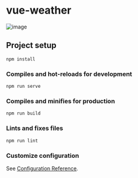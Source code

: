 # vue-weather

![image](https://user-images.githubusercontent.com/55508429/159459564-bc5a892d-0a0f-4192-a84f-04719db8324d.png)


## Project setup
```
npm install
```

### Compiles and hot-reloads for development
```
npm run serve
```

### Compiles and minifies for production
```
npm run build
```

### Lints and fixes files
```
npm run lint
```

### Customize configuration
See [Configuration Reference](https://cli.vuejs.org/config/).
